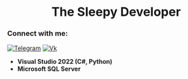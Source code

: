 
<h1 align="center">The Sleepy Developer</h1>

### Connect with me:
<a href="https://telegram.me/nikyn4ik"><img alt="Telegram" src="https://img.shields.io/badge/Telegram-2CA5E0?logo=telegram&logoColor=white" /></a>
<a href="https://vk.com/nika_ulasik"><img alt="Vk" src="https://img.shields.io/twitter/url?label=V%20Kontakte&logo=Vk&style=social&url=https%3A%2F%2Fvk.com%2Fnika_ulasik"/></a>

-  **Visual Studio 2022 (C#, Python)**
-  **Microsoft SQL Server**
